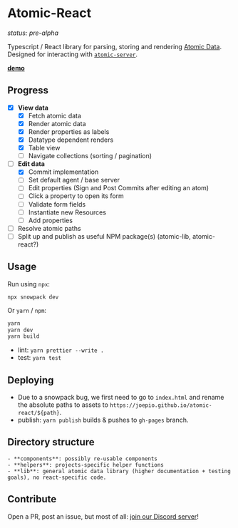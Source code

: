 # Atomic-React

_status: pre-alpha_

Typescript / React library for parsing, storing and rendering [Atomic Data](https://atomicdata.dev/).
Designed for interacting with [`atomic-server`](https://github.com/joepio/atomic).

**[demo](https://joepio.github.io/atomic-react/)**

## Progress

- [x] **View data**
  - [x] Fetch atomic data
  - [x] Render atomic data
  - [x] Render properties as labels
  - [x] Datatype dependent renders
  - [x] Table view
  - [ ] Navigate collections (sorting / pagination)
- [ ] **Edit data**
  - [x] Commit implementation
  - [ ] Set default agent / base server
  - [ ] Edit properties (Sign and Post Commits after editing an atom)
  - [ ] Click a property to open its form
  - [ ] Validate form fields
  - [ ] Instantiate new Resources
  - [ ] Add properties
- [ ] Resolve atomic paths
- [ ] Split up and publish as useful NPM package(s) (atomic-lib, atomic-react?)

## Usage

Run using `npx`:

```
npx snowpack dev
```

Or `yarn` / `npm`:

```sh
yarn
yarn dev
yarn build
```

- lint: `yarn prettier --write .`
- test: `yarn test`

## Deploying

- Due to a snowpack bug, we first need to go to `index.html` and rename the absolute paths to assets to `https://joepio.github.io/atomic-react/${path}`.
- publish: `yarn publish` builds & pushes to `gh-pages` branch.

## Directory structure

```
- **components**: possibly re-usable components
- **helpers**: projects-specific helper functions
- **lib**: general atomic data library (higher documentation + testing goals), no react-specific code.
```

## Contribute

Open a PR, post an issue, but most of all: [join our Discord server](https://discord.gg/a72Rv2P)!
